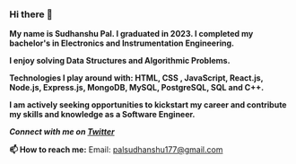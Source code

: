 ### Hi there 👋

**My name is Sudhanshu Pal. I graduated in 2023. I completed my bachelor's in Electronics and Instrumentation Engineering.**

**I enjoy solving Data Structures and Algorithmic Problems.**

**Technologies I play around with: HTML, CSS , JavaScript, React.js, Node.js, Express.js, MongoDB, MySQL, PostgreSQL, SQL and C++.**

**I am actively seeking opportunities to kickstart my career and contribute my skills and knowledge as a Software Engineer.**

***Connect with me on [Twitter](https://twitter.com/Sudhanshu_27_)***  
  
**📫 How to reach me:** Email: palsudhanshu177@gmail.com  
<!--
**sudhanshu27/sudhanshu27** is a ✨ _special_ ✨ repository because its `README.md` (this file) appears on your GitHub profile.

Here are some ideas to get you started:

- 🔭 I’m currently working on ...
- 🌱 I’m currently learning ...
- 👯 I’m looking to collaborate on ...
- 🤔 I’m looking for help with ...
- 💬 Ask me about ...
- 📫 How to reach me: ...
- 😄 Pronouns: ...
- ⚡ Fun fact: ...
-->
